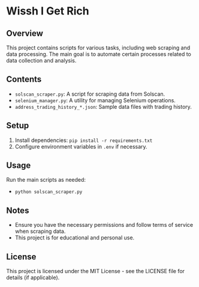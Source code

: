 # Wissh I Get Rich

## Overview
This project contains scripts for various tasks, including web scraping and data processing. The main goal is to automate certain processes related to data collection and analysis.

## Contents
- `solscan_scraper.py`: A script for scraping data from Solscan.
- `selenium_manager.py`: A utility for managing Selenium operations.
- `address_trading_history_*.json`: Sample data files with trading history.

## Setup
1. Install dependencies: `pip install -r requirements.txt`
2. Configure environment variables in `.env` if necessary.

## Usage
Run the main scripts as needed:
- `python solscan_scraper.py`

## Notes
- Ensure you have the necessary permissions and follow terms of service when scraping data.
- This project is for educational and personal use.

## License
This project is licensed under the MIT License - see the LICENSE file for details (if applicable).
